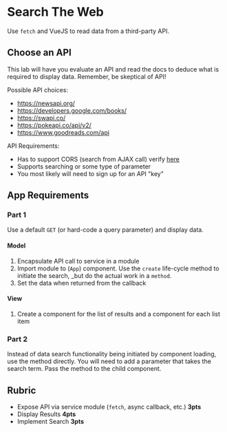 Search The Web
===

Use `fetch` and VueJS to read data from a third-party API.

## Choose an API

This lab will have you evaluate an API and read the docs to deduce what is required to display data. Remember, be skeptical of API!

Possible API choices:

* https://newsapi.org/
* https://developers.google.com/books/
* https://swapi.co/
* https://pokeapi.co/api/v2/
* https://www.goodreads.com/api

API Requirements:

* Has to support CORS (search from AJAX call) verify [here](test-cors.org)
* Supports searching or some type of parameter
* You most likely will need to sign up for an API "key"

## App Requirements

### Part 1

Use a default `GET` (or hard-code a query parameter) and display data.

#### Model

1. Encapsulate API call to service in a module
1. Import module to (`App`) component. Use the `create` life-cycle method to initiate the search, _but do the actual work in a `method`.
1. Set the data when returned from the callback

#### View

1. Create a component for the list of results and a component for each list item

### Part 2

Instead of data search functionality being initiated by component loading, use the method directly. You will need to add a parameter that takes the search term. Pass the method to the child component.

## Rubric

* Expose API via service module (`fetch`, async callback, etc.) **3pts**
* Display Results **4pts**
* Implement Search **3pts**